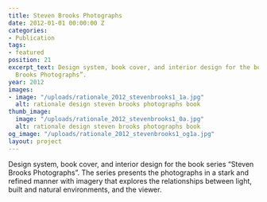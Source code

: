 ```yaml
---
title: Steven Brooks Photographs
date: 2012-01-01 00:00:00 Z
categories:
- Publication
tags:
- featured
position: 21
excerpt_text: Design system, book cover, and interior design for the book series “Steven
  Brooks Photographs”.
year: 2012
images:
- image: "/uploads/rationale_2012_stevenbrooks1_1a.jpg"
  alt: rationale design steven brooks photographs book
thumb_image:
  image: "/uploads/rationale_2012_stevenbrooks1_0a.jpg"
  alt: rationale design steven brooks photographs book
og_image: "/uploads/rationale_2012_stevenbrooks1_og1a.jpg"
layout: project
---
```


Design system, book cover, and interior design for the book series “Steven Brooks Photographs”. The series presents the photographs in a stark and refined manner with imagery that explores the relationships between light, built and natural environments, and the viewer.